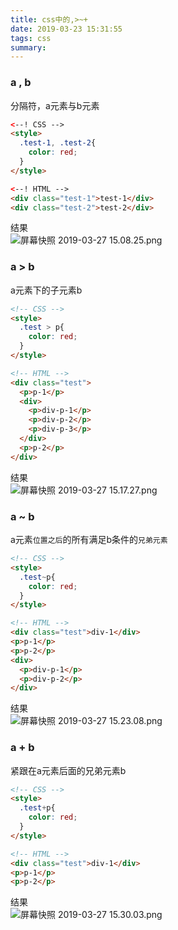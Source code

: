```yaml
---
title: css中的,>~+
date: 2019-03-23 15:31:55
tags: css
summary:
---
```

<a name="4508967c"></a>
### a , b
分隔符，a元素与b元素
```html
<--! CSS -->
<style>
  .test-1, .test-2{
  	color: red;
  }
</style>

<--! HTML -->
<div class="test-1">test-1</div>
<div class="test-2">test-2</div>
```
结果<br />![屏幕快照 2019-03-27 15.08.25.png](https://cdn.nlark.com/yuque/0/2019/png/115449/1553670614366-1d7f3869-6c9f-4c69-bb3f-79f0ce01d4a3.png#align=left&display=inline&height=51&name=%E5%B1%8F%E5%B9%95%E5%BF%AB%E7%85%A7%202019-03-27%2015.08.25.png&originHeight=51&originWidth=99&size=8159&status=done&width=99)
<a name="721a26d4"></a>
### a > b
a元素下的子元素b
```html
<!-- CSS -->
<style>
  .test > p{
  	color: red;
  }
</style>

<!-- HTML -->
<div class="test">
  <p>p-1</p>
  <div>
    <p>div-p-1</p>
    <p>div-p-2</p>
    <p>div-p-3</p>
  </div>
  <p>p-2</p>
</div>
```
结果<br />![屏幕快照 2019-03-27 15.17.27.png](https://cdn.nlark.com/yuque/0/2019/png/115449/1553671063423-2ade6894-35f9-420a-84ee-3fb32d9c47c5.png#align=left&display=inline&height=185&name=%E5%B1%8F%E5%B9%95%E5%BF%AB%E7%85%A7%202019-03-27%2015.17.27.png&originHeight=185&originWidth=114&size=10437&status=done&width=114)<br />
<a name="a32a950d"></a>
### a ~ b
a元素`位置之后`的所有满足b条件的`兄弟元素`
```html
<!-- CSS -->
<style>
  .test~p{
  	color: red;
  }
</style>

<!-- HTML -->
<div class="test">div-1</div>
<p>p-1</p>
<p>p-2</p>
<div>
  <p>div-p-1</p>
  <p>div-p-2</p>
</div>
```
结果<br />![屏幕快照 2019-03-27 15.23.08.png](https://cdn.nlark.com/yuque/0/2019/png/115449/1553671419825-494cb7bb-d57a-4d7c-83a0-c2aa90509324.png#align=left&display=inline&height=181&name=%E5%B1%8F%E5%B9%95%E5%BF%AB%E7%85%A7%202019-03-27%2015.23.08.png&originHeight=181&originWidth=109&size=10467&status=done&width=109)
<a name="4cc0d03c"></a>
### a + b
紧跟在a元素后面的兄弟元素b
```html
<!-- CSS -->
<style>
  .test+p{
  	color: red;
  }
</style>

<!-- HTML -->
<div class="test">div-1</div>
<p>p-1</p>
<p>p-2</p>
```
结果<br />![屏幕快照 2019-03-27 15.30.03.png](https://cdn.nlark.com/yuque/0/2019/png/115449/1553671820826-0fc664c2-044d-4064-be3f-b3c9bb1a1557.png#align=left&display=inline&height=114&name=%E5%B1%8F%E5%B9%95%E5%BF%AB%E7%85%A7%202019-03-27%2015.30.03.png&originHeight=114&originWidth=121&size=8997&status=done&width=121)